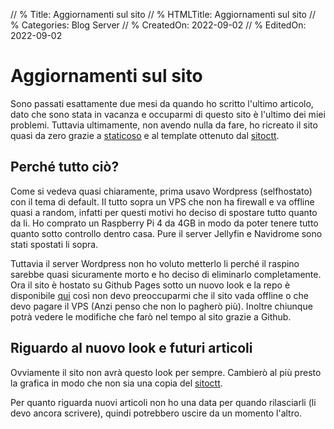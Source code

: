 // % Title: Aggiornamenti sul sito
// % HTMLTitle: Aggiornamenti sul sito
// % Categories: Blog Server
// % CreatedOn: 2022-09-02
// % EditedOn: 2022-09-02

# Aggiornamenti sul sito

Sono passati esattamente due mesi da quando ho scritto l'ultimo articolo, dato che sono stata in vacanza e occuparmi di questo sito è l'ultimo dei miei problemi. Tuttavia ultimamente, non avendo nulla da fare, ho ricreato il sito quasi da zero grazie a [staticoso](https://gitlab.com/octtspacc/staticoso) e al template ottenuto dal [sitoctt](https://gitlab.com/octtspacc/sitoctt).

## Perché tutto ciò?

Come si vedeva quasi chiaramente, prima usavo Wordpress (selfhostato) con il tema di default. Il tutto sopra un VPS che non ha firewall e va offline quasi a random, infatti per questi motivi ho deciso di spostare tutto quanto da li. Ho comprato un Raspberry Pi 4 da 4GB in modo da poter tenere tutto quanto sotto controllo dentro casa. Pure il server Jellyfin e Navidrome sono stati spostati li sopra.

Tuttavia il server Wordpress non ho voluto metterlo li perché il raspino sarebbe quasi sicuramente morto e ho deciso di eliminarlo completamente. Ora il sito è hostato su Github Pages sotto un nuovo look e la repo è disponibile [qui](https://github.com/AuroraViola/arcisito) così non devo preoccuparmi che il sito vada offline o che devo pagare il VPS (Anzi penso che non lo pagherò più). Inoltre chiunque potrà vedere le modifiche che farò nel tempo al sito grazie a Github.

## Riguardo al nuovo look e futuri articoli

Ovviamente il sito non avrà questo look per sempre. Cambierò al più presto la grafica in modo che non sia una copia del [sitoctt](https://sitoctt.octt.eu.org/).

Per quanto riguarda nuovi articoli non ho una data per quando rilasciarli (li devo ancora scrivere), quindi potrebbero uscire da un momento l'altro.
